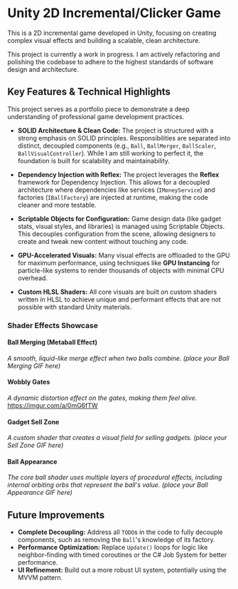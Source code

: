 # Unity 2D Incremental/Clicker Game

This is a 2D incremental game developed in Unity, focusing on creating complex visual effects and building a scalable, clean architecture.

This project is currently a work in progress. I am actively refactoring and polishing the codebase to adhere to the highest standards of software design and architecture.

## Key Features & Technical Highlights

This project serves as a portfolio piece to demonstrate a deep understanding of professional game development practices.

* **SOLID Architecture & Clean Code:** The project is structured with a strong emphasis on SOLID principles. Responsibilities are separated into distinct, decoupled components (e.g., `Ball`, `BallMerger`, `BallScaler`, `BallVisualController`). While I am still working to perfect it, the foundation is built for scalability and maintainability.

* **Dependency Injection with Reflex:** The project leverages the **Reflex** framework for Dependency Injection. This allows for a decoupled architecture where dependencies like services (`IMoneyService`) and factories (`IBallFactory`) are injected at runtime, making the code cleaner and more testable.

* **Scriptable Objects for Configuration:** Game design data (like gadget stats, visual styles, and libraries) is managed using Scriptable Objects. This decouples configuration from the scene, allowing designers to create and tweak new content without touching any code.

* **GPU-Accelerated Visuals:** Many visual effects are offloaded to the GPU for maximum performance, using techniques like **GPU Instancing** for particle-like systems to render thousands of objects with minimal CPU overhead.

* **Custom HLSL Shaders:** All core visuals are built on custom shaders written in HLSL to achieve unique and performant effects that are not possible with standard Unity materials.

### Shader Effects Showcase

#### Ball Merging (Metaball Effect)
*A smooth, liquid-like merge effect when two balls combine.*
*(place your Ball Merging GIF here)*

#### Wobbly Gates
*A dynamic distortion effect on the gates, making them feel alive.*
https://imgur.com/a/0mG6fTW

#### Gadget Sell Zone
*A custom shader that creates a visual field for selling gadgets.*
*(place your Sell Zone GIF here)*

#### Ball Appearance
*The core ball shader uses multiple layers of procedural effects, including internal orbiting orbs that represent the ball's value.*
*(place your Ball Appearance GIF here)*

## Future Improvements

* **Complete Decoupling:** Address all `TODO`s in the code to fully decouple components, such as removing the `Ball`'s knowledge of its factory.
* **Performance Optimization:** Replace `Update()` loops for logic like neighbor-finding with timed coroutines or the C# Job System for better performance.
* **UI Refinement:** Build out a more robust UI system, potentially using the MVVM pattern.
